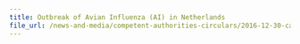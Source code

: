 ```yaml
---
title: Outbreak of Avian Influenza (AI) in Netherlands 
file_url: /news-and-media/competent-authorities-circulars/2016-12-30-ca.pdf
---
```

